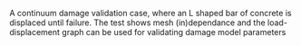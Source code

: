 A continuum damage validation case, where an L shaped bar of concrete is displaced until failure.
The test shows mesh (in)dependance and the load-displacement graph can be used for validating damage model parameters
